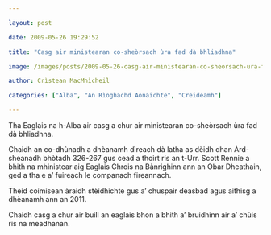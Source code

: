 ```yaml
---

layout: post

date: 2009-05-26 19:29:52

title: "Casg air ministearan co-sheòrsach ùra fad dà bhliadhna"

image: /images/posts/2009-05-26-casg-air-ministearan-co-sheorsach-ura-fad-da-bhliadhna.webp

author: Crìstean MacMhìcheil

categories: ["Alba", "An Rìoghachd Aonaichte", "Creideamh"]

---
```


Tha Eaglais na h-Alba air casg a chur air ministearan co-sheòrsach ùra fad dà bhliadhna.

Chaidh an co-dhùnadh a dhèanamh dìreach dà latha as dèidh dhan Àrd-sheanadh bhòtadh 326-267 gus cead a thoirt ris an t-Urr. Scott Rennie a bhith na mhinistear aig Eaglais Chrois na Bànrighinn ann an Obar Dheathain, ged a tha e a’ fuireach le companach fireannach.

Thèid coimisean àraidh stèidhichte gus a’ chuspair deasbad agus aithisg a dhèanamh ann an 2011.

Chaidh casg a chur air buill an eaglais bhon a bhith a’ bruidhinn air a’ chùis ris na meadhanan.
